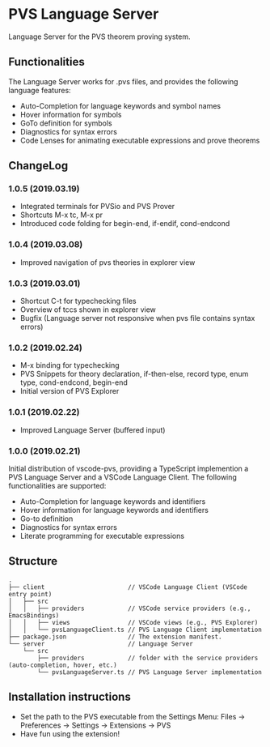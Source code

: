 # PVS Language Server
Language Server for the PVS theorem proving system.


## Functionalities
The Language Server works for .pvs files, and provides the following language features:
- Auto-Completion for language keywords and symbol names
- Hover information for symbols
- GoTo definition for symbols
- Diagnostics for syntax errors
- Code Lenses for animating executable expressions and prove theorems


## ChangeLog
### 1.0.5 (2019.03.19)
- Integrated terminals for PVSio and PVS Prover
- Shortcuts M-x tc, M-x pr
- Introduced code folding for begin-end, if-endif, cond-endcond

### 1.0.4 (2019.03.08)
- Improved navigation of pvs theories in explorer view

### 1.0.3 (2019.03.01)
- Shortcut C-t for typechecking files
- Overview of tccs shown in explorer view
- Bugfix (Language server not responsive when pvs file contains syntax errors)

### 1.0.2 (2019.02.24)
- M-x binding for typechecking
- PVS Snippets for theory declaration, if-then-else, record type, enum type, cond-endcond, begin-end
- Initial version of PVS Explorer

### 1.0.1 (2019.02.22)
- Improved Language Server (buffered input)

### 1.0.0 (2019.02.21)
Initial distribution of vscode-pvs, providing a TypeScript implemention a PVS Language Server and a VSCode Language Client.
The following functionalities are supported:
- Auto-Completion for language keywords and identifiers
- Hover information for language keywords and identifiers
- Go-to definition
- Diagnostics for syntax errors
- Literate programming for executable expressions


## Structure
```
.
├── client                       // VSCode Language Client (VSCode entry point)
│   ├── src
│   │   ├── providers            // VSCode service providers (e.g., EmacsBindings) 
│   │   ├── views                // VSCode views (e.g., PVS Explorer) 
│   │   └── pvsLanguageClient.ts // PVS Language Client implementation 
├── package.json                 // The extension manifest.
└── server                       // Language Server
    └── src
        ├── providers            // folder with the service providers (auto-completion, hover, etc.)
        └── pvsLanguageServer.ts // PVS Language Server implementation
```


## Installation instructions
- Set the path to the PVS executable from the Settings Menu: Files -> Preferences -> Settings -> Extensions -> PVS
- Have fun using the extension!